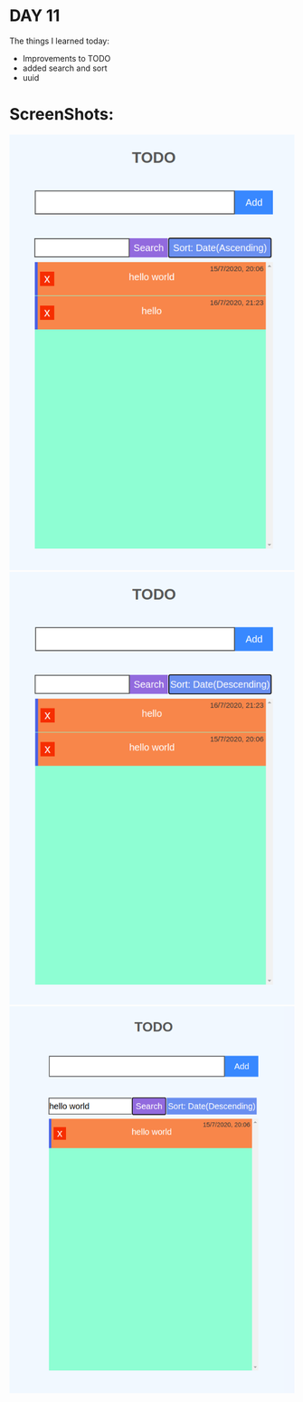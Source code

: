 # DAY 11

The things I learned today:

- Improvements to TODO
- added search and sort
- uuid

# ScreenShots:

![alt text](./day11img1.png)
![alt text](./day11img2.png)
![alt text](./day11img3.png)


